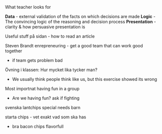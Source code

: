 What teacher looks for

**Data** - external validation of the facts on which decisions are made
**Logic** - The convincing logic of the reasoning and decision process
**Presentation** - clarity & how persuasive presentation is

Useful stuff på sidan - how to read an article

Steven Brandt enrepreneuring - get a good team that can work good together
- if team gets problem bad

Övning i klassen: Hur mycket lika tycker man?
- We usually think people think like us, but this exercise showed its wrong

Most importnat having fun in a group
- Are we having fun? ask if fighting

svenska lantchips special needs barn

starta chips - vet exakt vad som ska has
- bra bacon chips
	flavorfull